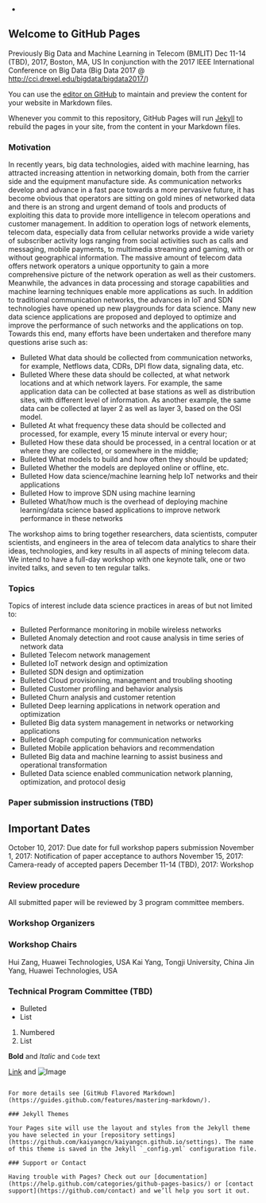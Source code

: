 -





## Welcome to GitHub Pages

Previously Big Data and Machine Learning in Telecom (BMLIT)
Dec 11-14 (TBD), 2017, Boston, MA, US
In conjunction with the 2017 IEEE International Conference on Big Data
(Big Data 2017 @ http://cci.drexel.edu/bigdata/bigdata2017/)

You can use the [editor on GitHub](https://github.com/kaiyangcn/kaiyangcn.github.io/edit/master/README.md) to maintain and preview the content for your website in Markdown files.

Whenever you commit to this repository, GitHub Pages will run [Jekyll](https://jekyllrb.com/) to rebuild the pages in your site, from the content in your Markdown files.

### Motivation

In recently years, big data technologies, aided with machine learning, has attracted increasing attention in networking domain, both from the carrier side and the equipment manufacture side. As communication networks develop and advance in a fast pace towards a more pervasive future, it has become obvious that operators are sitting on gold mines of networked data and there is an strong and urgent demand of tools and products of exploiting this data to provide more intelligence in telecom operations and customer management. In addition to operation logs of network elements, telecom data, especially data from cellular networks provide a wide variety of subscriber activity logs ranging from social activities such as calls and messaging, mobile payments, to multimedia streaming and gaming, with or without geographical information. The massive amount of telecom data offers network operators a unique opportunity to gain a more comprehensive picture of the network operation as well as their customers. Meanwhile, the advances in data processing and storage capabilities and machine learning techniques enable more applications as such. In addition to traditional communication networks, the advances in IoT and SDN technologies have opened up new playgrounds for data science. Many new data science applications are proposed and deployed to optimize and improve the performance of such networks and the applications on top. Towards this end, many efforts have been undertaken and therefore many questions arise such as:
- Bulleted What data should be collected from communication networks, for example, Netflows data, CDRs, DPI flow data, signaling data, etc.
- Bulleted Where these data should be collected, at what network locations and at which network layers. For example, the same application data can be collected at base stations as well as distribution sites, with different level of information. As another example, the same data can be collected at layer 2 as well as layer 3, based on the OSI model. 
- Bulleted At what frequency these data should be collected and processed, for example, every 15 minute interval or every hour;
- Bulleted How these data should be processed, in a central location or at where they are collected, or somewhere in the middle;
- Bulleted What models to build and how often they should be updated;
- Bulleted Whether the models are deployed online or offline, etc. 
- Bulleted How data science/machine learning help IoT networks and their applications
- Bulleted How to improve SDN using machine learning
- Bulleted What/how much is the overhead of deploying machine learning/data science  based applications to improve network performance in these networks

The workshop aims to bring together researchers, data scientists, computer scientists, and engineers in the area of telecom data analytics to share their ideas, technologies, and key results in all aspects of mining telecom data.
We intend to have a full-day workshop with one keynote talk, one or two invited talks, and seven to ten regular talks. 

### Topics 

Topics of interest include data science practices in areas of but not limited to: 
- Bulleted Performance monitoring in mobile wireless networks
- Bulleted Anomaly detection and root cause analysis in time series of network data
- Bulleted Telecom network management
- Bulleted IoT network design and optimization
- Bulleted SDN design and optimization
- Bulleted Cloud provisioning, management and troubling shooting
- Bulleted Customer profiling and behavior analysis
- Bulleted Churn analysis and customer retention 
- Bulleted Deep learning applications in network operation and optimization
- Bulleted Big data system management in networks or networking applications
- Bulleted Graph computing for communication networks
- Bulleted Mobile application behaviors and recommendation  
- Bulleted Big data and machine learning to assist business and operational transformation
- Bulleted Data science enabled communication network planning, optimization, and protocol desig

### Paper submission instructions (TBD)
## Important Dates
October 10, 2017: Due date for full workshop papers submission
November 1, 2017: Notification of paper acceptance to authors
November 15, 2017: Camera-ready of accepted papers
December 11-14 (TBD), 2017: Workshop


### Review procedure
All submitted paper will be reviewed by 3 program committee members.

### Workshop Organizers

### Workshop Chairs
Hui Zang, Huawei Technologies, USA
Kai Yang, Tongji University, China
Jin Yang, Huawei Technologies, USA

### Technical Program Committee (TBD)


- Bulleted
- List

1. Numbered
2. List

**Bold** and _Italic_ and `Code` text

[Link](url) and ![Image](src)
```

For more details see [GitHub Flavored Markdown](https://guides.github.com/features/mastering-markdown/).

### Jekyll Themes

Your Pages site will use the layout and styles from the Jekyll theme you have selected in your [repository settings](https://github.com/kaiyangcn/kaiyangcn.github.io/settings). The name of this theme is saved in the Jekyll `_config.yml` configuration file.

### Support or Contact

Having trouble with Pages? Check out our [documentation](https://help.github.com/categories/github-pages-basics/) or [contact support](https://github.com/contact) and we’ll help you sort it out.
